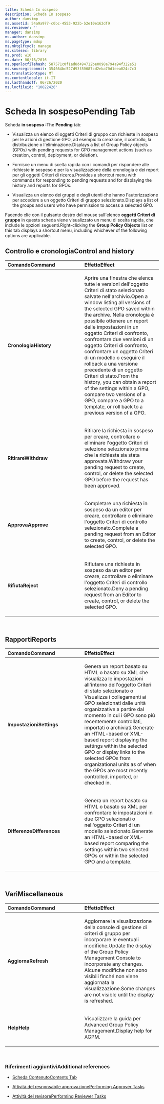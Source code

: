 ```yaml
---
title: Scheda In sospeso
description: Scheda In sospeso
author: dansimp
ms.assetid: 54a9a977-c0bc-4553-922b-b2e10e162df9
ms.reviewer: ''
manager: dansimp
ms.author: dansimp
ms.pagetype: mdop
ms.mktglfcycl: manage
ms.sitesec: library
ms.prod: w10
ms.date: 06/16/2016
ms.openlocfilehash: 587571c0f1ad8d494712be0098a794a94f322e51
ms.sourcegitcommit: 354664bc527d93f80687cd2eba70d1eea024c7c3
ms.translationtype: MT
ms.contentlocale: it-IT
ms.lasthandoff: 06/26/2020
ms.locfileid: "10822426"
---
```

# <span data-ttu-id="4a828-103">Scheda In sospeso</span><span class="sxs-lookup"><span data-stu-id="4a828-103">Pending Tab</span></span>


<span data-ttu-id="4a828-104">Scheda **in sospeso** :</span><span class="sxs-lookup"><span data-stu-id="4a828-104">The **Pending** tab:</span></span>

-   <span data-ttu-id="4a828-105">Visualizza un elenco di oggetti Criteri di gruppo con richieste in sospeso per le azioni di gestione GPO, ad esempio la creazione, il controllo, la distribuzione o l'eliminazione.</span><span class="sxs-lookup"><span data-stu-id="4a828-105">Displays a list of Group Policy objects (GPOs) with pending requests for GPO management actions (such as creation, control, deployment, or deletion).</span></span>

-   <span data-ttu-id="4a828-106">Fornisce un menu di scelta rapida con i comandi per rispondere alle richieste in sospeso e per la visualizzazione della cronologia e dei report per gli oggetti Criteri di ricerca.</span><span class="sxs-lookup"><span data-stu-id="4a828-106">Provides a shortcut menu with commands for responding to pending requests and for displaying the history and reports for GPOs.</span></span>

-   <span data-ttu-id="4a828-107">Visualizza un elenco dei gruppi e degli utenti che hanno l'autorizzazione per accedere a un oggetto Criteri di gruppo selezionato.</span><span class="sxs-lookup"><span data-stu-id="4a828-107">Displays a list of the groups and users who have permission to access a selected GPO.</span></span>

<span data-ttu-id="4a828-108">Facendo clic con il pulsante destro del mouse sull'elenco **oggetti Criteri di gruppo** in questa scheda viene visualizzato un menu di scelta rapida, che include le opzioni seguenti.</span><span class="sxs-lookup"><span data-stu-id="4a828-108">Right-clicking the **Group Policy Objects** list on this tab displays a shortcut menu, including whichever of the following options are applicable.</span></span>

## <span data-ttu-id="4a828-109">Controllo e cronologia</span><span class="sxs-lookup"><span data-stu-id="4a828-109">Control and history</span></span>


<table>
<colgroup>
<col width="50%" />
<col width="50%" />
</colgroup>
<thead>
<tr class="header">
<th align="left"><span data-ttu-id="4a828-110">Comando</span><span class="sxs-lookup"><span data-stu-id="4a828-110">Command</span></span></th>
<th align="left"><span data-ttu-id="4a828-111">Effetto</span><span class="sxs-lookup"><span data-stu-id="4a828-111">Effect</span></span></th>
</tr>
</thead>
<tbody>
<tr class="odd">
<td align="left"><p><strong><span data-ttu-id="4a828-112">Cronologia</span><span class="sxs-lookup"><span data-stu-id="4a828-112">History</span></span></strong></p></td>
<td align="left"><p><span data-ttu-id="4a828-113">Aprire una finestra che elenca tutte le versioni dell'oggetto Criteri di stato selezionato salvate nell'archivio.</span><span class="sxs-lookup"><span data-stu-id="4a828-113">Open a window listing all versions of the selected GPO saved within the archive.</span></span> <span data-ttu-id="4a828-114">Nella cronologia è possibile ottenere un report delle impostazioni in un oggetto Criteri di confronto, confrontare due versioni di un oggetto Criteri di confronto, confrontare un oggetto Criteri di un modello o eseguire il rollback a una versione precedente di un oggetto Criteri di stato.</span><span class="sxs-lookup"><span data-stu-id="4a828-114">From the history, you can obtain a report of the settings within a GPO, compare two versions of a GPO, compare a GPO to a template, or roll back to a previous version of a GPO.</span></span></p></td>
</tr>
<tr class="even">
<td align="left"><p><strong><span data-ttu-id="4a828-115">Ritirare</span><span class="sxs-lookup"><span data-stu-id="4a828-115">Withdraw</span></span></strong></p></td>
<td align="left"><p><span data-ttu-id="4a828-116">Ritirare la richiesta in sospeso per creare, controllare o eliminare l'oggetto Criteri di selezione selezionato prima che la richiesta sia stata approvata.</span><span class="sxs-lookup"><span data-stu-id="4a828-116">Withdraw your pending request to create, control, or delete the selected GPO before the request has been approved.</span></span></p></td>
</tr>
<tr class="odd">
<td align="left"><p><strong><span data-ttu-id="4a828-117">Approva</span><span class="sxs-lookup"><span data-stu-id="4a828-117">Approve</span></span></strong></p></td>
<td align="left"><p><span data-ttu-id="4a828-118">Completare una richiesta in sospeso da un editor per creare, controllare o eliminare l'oggetto Criteri di controllo selezionato.</span><span class="sxs-lookup"><span data-stu-id="4a828-118">Complete a pending request from an Editor to create, control, or delete the selected GPO.</span></span></p></td>
</tr>
<tr class="even">
<td align="left"><p><strong><span data-ttu-id="4a828-119">Rifiuta</span><span class="sxs-lookup"><span data-stu-id="4a828-119">Reject</span></span></strong></p></td>
<td align="left"><p><span data-ttu-id="4a828-120">Rifiutare una richiesta in sospeso da un editor per creare, controllare o eliminare l'oggetto Criteri di controllo selezionato.</span><span class="sxs-lookup"><span data-stu-id="4a828-120">Deny a pending request from an Editor to create, control, or delete the selected GPO.</span></span></p></td>
</tr>
</tbody>
</table>

 

## <span data-ttu-id="4a828-121">Rapporti</span><span class="sxs-lookup"><span data-stu-id="4a828-121">Reports</span></span>


<table>
<colgroup>
<col width="50%" />
<col width="50%" />
</colgroup>
<thead>
<tr class="header">
<th align="left"><span data-ttu-id="4a828-122">Comando</span><span class="sxs-lookup"><span data-stu-id="4a828-122">Command</span></span></th>
<th align="left"><span data-ttu-id="4a828-123">Effetto</span><span class="sxs-lookup"><span data-stu-id="4a828-123">Effect</span></span></th>
</tr>
</thead>
<tbody>
<tr class="odd">
<td align="left"><p><strong><span data-ttu-id="4a828-124">Impostazioni</span><span class="sxs-lookup"><span data-stu-id="4a828-124">Settings</span></span></strong></p></td>
<td align="left"><p><span data-ttu-id="4a828-125">Genera un report basato su HTML o basato su XML che visualizza le impostazioni all'interno dell'oggetto Criteri di stato selezionato o Visualizza i collegamenti ai GPO selezionati dalle unità organizzative a partire dal momento in cui i GPO sono più recentemente controllati, importati o archiviati.</span><span class="sxs-lookup"><span data-stu-id="4a828-125">Generate an HTML-based or XML-based report displaying the settings within the selected GPO or display links to the selected GPOs from organizational units as of when the GPOs are most recently controlled, imported, or checked in.</span></span></p></td>
</tr>
<tr class="even">
<td align="left"><p><strong><span data-ttu-id="4a828-126">Differenze</span><span class="sxs-lookup"><span data-stu-id="4a828-126">Differences</span></span></strong></p></td>
<td align="left"><p><span data-ttu-id="4a828-127">Genera un report basato su HTML o basato su XML per confrontare le impostazioni in due GPO selezionati o nell'oggetto Criteri di un modello selezionato.</span><span class="sxs-lookup"><span data-stu-id="4a828-127">Generate an HTML-based or XML-based report comparing the settings within two selected GPOs or within the selected GPO and a template.</span></span></p></td>
</tr>
</tbody>
</table>

 

## <span data-ttu-id="4a828-128">Vari</span><span class="sxs-lookup"><span data-stu-id="4a828-128">Miscellaneous</span></span>


<table>
<colgroup>
<col width="50%" />
<col width="50%" />
</colgroup>
<thead>
<tr class="header">
<th align="left"><span data-ttu-id="4a828-129">Comando</span><span class="sxs-lookup"><span data-stu-id="4a828-129">Command</span></span></th>
<th align="left"><span data-ttu-id="4a828-130">Effetto</span><span class="sxs-lookup"><span data-stu-id="4a828-130">Effect</span></span></th>
</tr>
</thead>
<tbody>
<tr class="odd">
<td align="left"><p><strong><span data-ttu-id="4a828-131">Aggiorna</span><span class="sxs-lookup"><span data-stu-id="4a828-131">Refresh</span></span></strong></p></td>
<td align="left"><p><span data-ttu-id="4a828-132">Aggiornare la visualizzazione della console di gestione di criteri di gruppo per incorporare le eventuali modifiche.</span><span class="sxs-lookup"><span data-stu-id="4a828-132">Update the display of the Group Policy Management Console to incorporate any changes.</span></span> <span data-ttu-id="4a828-133">Alcune modifiche non sono visibili finché non viene aggiornata la visualizzazione.</span><span class="sxs-lookup"><span data-stu-id="4a828-133">Some changes are not visible until the display is refreshed.</span></span></p></td>
</tr>
<tr class="even">
<td align="left"><p><strong><span data-ttu-id="4a828-134">Help</span><span class="sxs-lookup"><span data-stu-id="4a828-134">Help</span></span></strong></p></td>
<td align="left"><p><span data-ttu-id="4a828-135">Visualizzare la guida per Advanced Group Policy Management.</span><span class="sxs-lookup"><span data-stu-id="4a828-135">Display help for AGPM.</span></span></p></td>
</tr>
</tbody>
</table>

 

### <span data-ttu-id="4a828-136">Riferimenti aggiuntivi</span><span class="sxs-lookup"><span data-stu-id="4a828-136">Additional references</span></span>

-   [<span data-ttu-id="4a828-137">Scheda Contenuto</span><span class="sxs-lookup"><span data-stu-id="4a828-137">Contents Tab</span></span>](contents-tab.md)

-   [<span data-ttu-id="4a828-138">Attività del responsabile approvazione</span><span class="sxs-lookup"><span data-stu-id="4a828-138">Performing Approver Tasks</span></span>](performing-approver-tasks.md)

-   [<span data-ttu-id="4a828-139">Attività del revisore</span><span class="sxs-lookup"><span data-stu-id="4a828-139">Performing Reviewer Tasks</span></span>](performing-reviewer-tasks.md)

 

 





